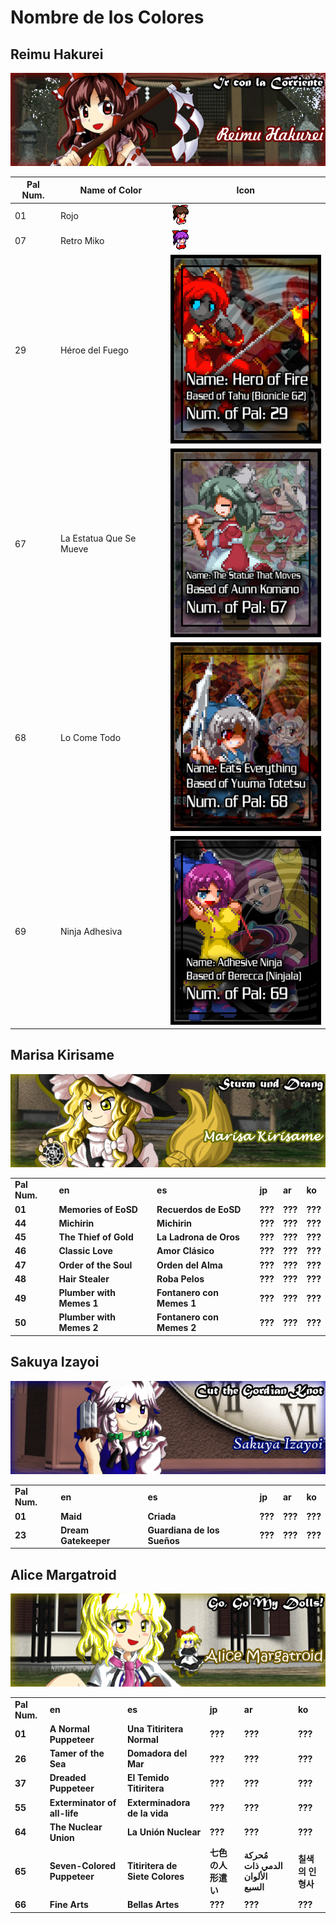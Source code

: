 # Nombre de los Colores
## Reimu Hakurei
![ReimuFaces](https://github.com/IkuTronHD/Touhou-Kagehakuchuumu---Shadow-Daydream/blob/main/img/Select/pl00_ct01.png)

| Pal Num. | Name of Color | Icon |
|----------|---------------|-----------|
| 01 | Rojo | ![ReimuColor001](https://github.com/IkuTronHD/Touhou-Kagehakuchuumu---Shadow-Daydream/blob/main/Reimu/Colors/001.png) |
| 07 | Retro Miko | ![ReimuColor007](https://github.com/IkuTronHD/Touhou-Kagehakuchuumu---Shadow-Daydream/blob/main/Reimu/Colors/007.png) |
| 29 | Héroe del Fuego | ![ReimuColor029](https://github.com/IkuTronHD/Touhou-Kagehakuchuumu---Shadow-Daydream/blob/main/Reimu/Colors/029.png) |
| 67 | La Estatua Que Se Mueve | ![ReimuColor067](https://github.com/IkuTronHD/Touhou-Kagehakuchuumu---Shadow-Daydream/blob/main/Reimu/Colors/067.png) |
| 68 | Lo Come Todo | ![ReimuColor068](https://github.com/IkuTronHD/Touhou-Kagehakuchuumu---Shadow-Daydream/blob/main/Reimu/Colors/068.png) |
| 69 | Ninja Adhesiva | ![ReimuColor069](https://github.com/IkuTronHD/Touhou-Kagehakuchuumu---Shadow-Daydream/blob/main/Reimu/Colors/069.png) |

<h2>Marisa Kirisame</h2>
<img src="https://github.com/IkuTronHD/Touhou-Kagehakuchuumu---Shadow-Daydream/blob/main/Select/pl01_ct00.png">
<b><table>
<tr>
  <td>Pal Num.</td>
  <td>en</td>
  <td>es</td>
  <td>jp</td>
  <td>ar</td>
  <td>ko</td>
</tr>
<tr>
  <td>01</td>
  <td>Memories of EoSD</td>
  <td>Recuerdos de EoSD</td>
  <td>???</td>
  <td>???</td>
  <td>???</td>
</tr>
<tr>
  <td>44</td>
  <td>Michirin</td>
  <td>Michirin</td>
  <td>???</td>
  <td>???</td>
  <td>???</td>
</tr>
<tr>
  <td>45</td>
  <td>The Thief of Gold</td>
  <td>La Ladrona de Oros</td>
  <td>???</td>
  <td>???</td>
  <td>???</td>
</tr>
<tr>
  <td>46</td>
  <td>Classic Love</td>
  <td>Amor Clásico</td>
  <td>???</td>
  <td>???</td>
  <td>???</td>
</tr>
<tr>
  <td>47</td>
  <td>Order of the Soul</td>
  <td>Orden del Alma</td>
  <td>???</td>
  <td>???</td>
  <td>???</td>
</tr>
<tr>
  <td>48</td>
  <td>Hair Stealer</td>
  <td>Roba Pelos</td>
  <td>???</td>
  <td>???</td>
  <td>???</td>
</tr>
<tr>
  <td>49</td>
  <td>Plumber with Memes 1</td>
  <td>Fontanero con Memes 1</td>
  <td>???</td>
  <td>???</td>
  <td>???</td>
</tr>
<tr>
  <td>50</td>
  <td>Plumber with Memes 2</td>
  <td>Fontanero con Memes 2</td>
  <td>???</td>
  <td>???</td>
  <td>???</td>
</tr>
</table></b>
<h2>Sakuya Izayoi</h2>
<img src="https://github.com/IkuTronHD/Touhou-Kagehakuchuumu---Shadow-Daydream/blob/main/Select/pl02a_ct00.png">
<b><table>
<tr>
  <td>Pal Num.</td>
  <td>en</td>
  <td>es</td>
  <td>jp</td>
  <td>ar</td>
  <td>ko</td>
</tr>
<tr>
  <td>01</td>
  <td>Maid</td>
  <td>Criada</td>
  <td>???</td>
  <td>???</td>
  <td>???</td>
</tr>
<tr>
  <td>23</td>
  <td>Dream Gatekeeper</td>
  <td>Guardiana de los Sueños</td>
  <td>???</td>
  <td>???</td>
  <td>???</td>
</tr>
</table></b>
<h2>Alice Margatroid</h2>
<img src="https://github.com/IkuTronHD/Touhou-Kagehakuchuumu---Shadow-Daydream/blob/main/Select/pl03_ct00.png">
<b><table>
<tr>
  <td>Pal Num.</td>
  <td>en</td>
  <td>es</td>
  <td>jp</td>
  <td>ar</td>
  <td>ko</td>
</tr>
<tr>
  <td>01</td>
  <td>A Normal Puppeteer</td>
  <td>Una Titiritera Normal</td>
  <td>???</td>
  <td>???</td>
  <td>???</td>
</tr>
<tr>
  <td>26</td>
  <td>Tamer of the Sea</td>
  <td>Domadora del Mar</td>
  <td>???</td>
  <td>???</td>
  <td>???</td>
</tr>
<tr>
  <td>37</td>
  <td>Dreaded Puppeteer</td>
  <td>El Temido Titiritera</td>
  <td>???</td>
  <td>???</td>
  <td>???</td>
</tr>
<tr>
  <td>55</td>
  <td>Exterminator of all-life</td>
  <td>Exterminadora de la vida</td>
  <td>???</td>
  <td>???</td>
  <td>???</td>
</tr>
<tr>
  <td>64</td>
  <td>The Nuclear Union</td>
  <td>La Unión Nuclear</td>
  <td>???</td>
  <td>???</td>
  <td>???</td>
</tr>
<tr>
  <td>65</td>
  <td>Seven-Colored Puppeteer</td>
  <td>Titiritera de Siete Colores</td>
  <td>七色の人形遣い</td>
  <td>مُحركة الدمي ذات الألوان السبع</td>
  <td>칠색의 인형사</td>
</tr>
<tr>
  <td>66</td>
  <td>Fine Arts</td>
  <td>Bellas Artes</td>
  <td>???</td>
  <td>???</td>
  <td>???</td>
</tr>
</table></b>